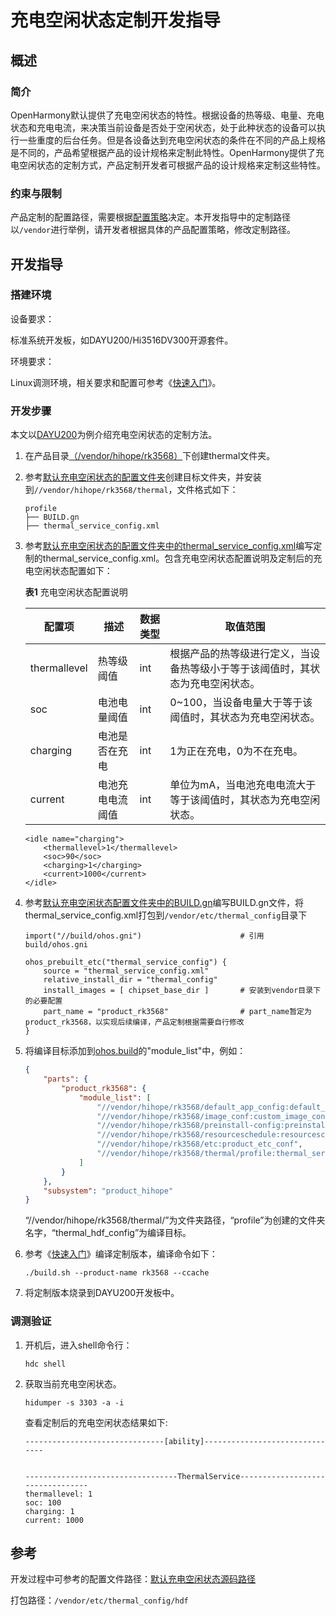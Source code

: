 # 充电空闲状态定制开发指导

## 概述 

### 简介 

OpenHarmony默认提供了充电空闲状态的特性。根据设备的热等级、电量、充电状态和充电电流，来决策当前设备是否处于空闲状态，处于此种状态的设备可以执行一些重度的后台任务。但是各设备达到充电空闲状态的条件在不同的产品上规格是不同的，产品希望根据产品的设计规格来定制此特性。OpenHarmony提供了充电空闲状态的定制方式，产品定制开发者可根据产品的设计规格来定制这些特性。

### 约束与限制

产品定制的配置路径，需要根据[配置策略](https://gitee.com/openharmony/customization_config_policy)决定。本开发指导中的定制路径以`/vendor`进行举例，请开发者根据具体的产品配置策略，修改定制路径。

## 开发指导

### 搭建环境 

设备要求：

标准系统开发板，如DAYU200/Hi3516DV300开源套件。

环境要求：

Linux调测环境，相关要求和配置可参考《[快速入门](../quick-start/quickstart-overview.md)》。

### 开发步骤 

本文以[DAYU200](https://gitee.com/openharmony/vendor_hihope/tree/master/rk3568)为例介绍充电空闲状态的定制方法。

1. 在产品目录[（/vendor/hihope/rk3568）](https://gitee.com/openharmony/vendor_hihope/tree/master/rk3568)下创建thermal文件夹。

2. 参考[默认充电空闲状态的配置文件夹](https://gitee.com/openharmony/powermgr_thermal_manager/tree/master/services/native/profile)创建目标文件夹，并安装到`//vendor/hihope/rk3568/thermal`，文件格式如下：
     
    ```text
    profile
    ├── BUILD.gn
    ├── thermal_service_config.xml
    ```

3. 参考[默认充电空闲状态的配置文件夹中的thermal_service_config.xml](https://gitee.com/openharmony/powermgr_thermal_manager/blob/master/services/native/profile/thermal_service_config.xml)编写定制的thermal_service_config.xml。包含充电空闲状态配置说明及定制后的充电空闲状态配置如下：

    **表1** 充电空闲状态配置说明
    
    | 配置项 | 描述 | 数据类型 | 取值范围 |
    | -------- | -------- | -------- | -------- |
    | thermallevel | 热等级阈值 | int | 根据产品的热等级进行定义，当设备热等级小于等于该阈值时，其状态为充电空闲状态。 |
    | soc | 电池电量阈值 | int | 0~100，当设备电量大于等于该阈值时，其状态为充电空闲状态。 |
    | charging | 电池是否在充电 | int | 1为正在充电，0为不在充电。 |
    | current | 电池充电电流阈值 | int | 单位为mA，当电池充电电流大于等于该阈值时，其状态为充电空闲状态。 |

    ```shell
    <idle name="charging">
        <thermallevel>1</thermallevel>
        <soc>90</soc>
        <charging>1</charging>
        <current>1000</current>
    </idle>
    ```

4. 参考[默认充电空闲状态配置文件夹中的BUILD.gn](https://gitee.com/openharmony/powermgr_thermal_manager/blob/master/services/native/profile/BUILD.gn)编写BUILD.gn文件，将thermal_service_config.xml打包到`/vendor/etc/thermal_config`目录下

    ```shell
    import("//build/ohos.gni")                      # 引用build/ohos.gni

    ohos_prebuilt_etc("thermal_service_config") {
        source = "thermal_service_config.xml"
        relative_install_dir = "thermal_config"
        install_images = [ chipset_base_dir ]       # 安装到vendor目录下的必要配置
        part_name = "product_rk3568"                # part_name暂定为product_rk3568，以实现后续编译，产品定制根据需要自行修改
    }
    ```

5. 将编译目标添加到[ohos.build](https://gitee.com/openharmony/vendor_hihope/blob/master/rk3568/ohos.build)的"module_list"中，例如：

    ```json
    {
        "parts": {
            "product_rk3568": {
                "module_list": [
                    "//vendor/hihope/rk3568/default_app_config:default_app_config",
                    "//vendor/hihope/rk3568/image_conf:custom_image_conf",
                    "//vendor/hihope/rk3568/preinstall-config:preinstall-config",
                    "//vendor/hihope/rk3568/resourceschedule:resourceschedule",
                    "//vendor/hihope/rk3568/etc:product_etc_conf",
                    "//vendor/hihope/rk3568/thermal/profile:thermal_service_config", // 添加thermal_service_config的编译
                ]
            }
        },
        "subsystem": "product_hihope"
    }
    ```
    “//vendor/hihope/rk3568/thermal/”为文件夹路径，“profile”为创建的文件夹名字，“thermal_hdf_config”为编译目标。

6. 参考《[快速入门](../quick-start/quickstart-overview.md)》编译定制版本，编译命令如下：

    ```shell
    ./build.sh --product-name rk3568 --ccache
    ```

7. 将定制版本烧录到DAYU200开发板中。

### 调测验证 

1. 开机后，进入shell命令行：
    ```shell
    hdc shell
    ```

2. 获取当前充电空闲状态。
    ```shell
    hidumper -s 3303 -a -i
    ```

    查看定制后的充电空闲状态结果如下: 
    ```shell
    -------------------------------[ability]-------------------------------


    ----------------------------------ThermalService---------------------------------
    thermallevel: 1
    soc: 100
    charging: 1
    current: 1000
    ```

## 参考 
开发过程中可参考的配置文件路径：[默认充电空闲状态源码路径](https://gitee.com/openharmony/powermgr_thermal_manager/blob/master/services/native/profile/thermal_service_config.xml)

打包路径：`/vendor/etc/thermal_config/hdf`



